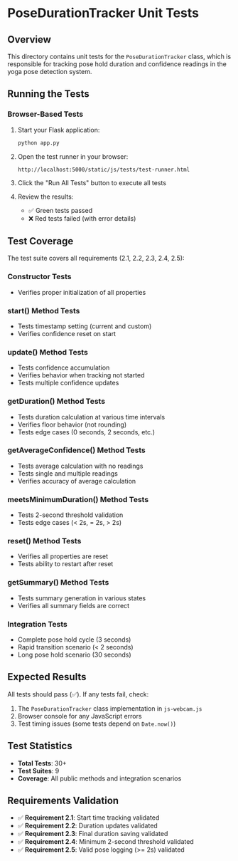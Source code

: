 # PoseDurationTracker Unit Tests

## Overview

This directory contains unit tests for the `PoseDurationTracker` class, which is responsible for tracking pose hold duration and confidence readings in the yoga pose detection system.

## Running the Tests

### Browser-Based Tests

1. Start your Flask application:
   ```bash
   python app.py
   ```

2. Open the test runner in your browser:
   ```
   http://localhost:5000/static/js/tests/test-runner.html
   ```

3. Click the "Run All Tests" button to execute all tests

4. Review the results:
   - ✅ Green tests passed
   - ❌ Red tests failed (with error details)

## Test Coverage

The test suite covers all requirements (2.1, 2.2, 2.3, 2.4, 2.5):

### Constructor Tests
- Verifies proper initialization of all properties

### start() Method Tests
- Tests timestamp setting (current and custom)
- Verifies confidence reset on start

### update() Method Tests
- Tests confidence accumulation
- Verifies behavior when tracking not started
- Tests multiple confidence updates

### getDuration() Method Tests
- Tests duration calculation at various time intervals
- Verifies floor behavior (not rounding)
- Tests edge cases (0 seconds, 2 seconds, etc.)

### getAverageConfidence() Method Tests
- Tests average calculation with no readings
- Tests single and multiple readings
- Verifies accuracy of average calculation

### meetsMinimumDuration() Method Tests
- Tests 2-second threshold validation
- Tests edge cases (< 2s, = 2s, > 2s)

### reset() Method Tests
- Verifies all properties are reset
- Tests ability to restart after reset

### getSummary() Method Tests
- Tests summary generation in various states
- Verifies all summary fields are correct

### Integration Tests
- Complete pose hold cycle (3 seconds)
- Rapid transition scenario (< 2 seconds)
- Long pose hold scenario (30 seconds)

## Expected Results

All tests should pass (✅). If any tests fail, check:

1. The `PoseDurationTracker` class implementation in `js-webcam.js`
2. Browser console for any JavaScript errors
3. Test timing issues (some tests depend on `Date.now()`)

## Test Statistics

- **Total Tests**: 30+
- **Test Suites**: 9
- **Coverage**: All public methods and integration scenarios

## Requirements Validation

- ✅ **Requirement 2.1**: Start time tracking validated
- ✅ **Requirement 2.2**: Duration updates validated
- ✅ **Requirement 2.3**: Final duration saving validated
- ✅ **Requirement 2.4**: Minimum 2-second threshold validated
- ✅ **Requirement 2.5**: Valid pose logging (>= 2s) validated
